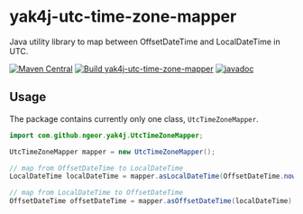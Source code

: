# yak4j-utc-time-zone-mapper

Java utility library to map between OffsetDateTime and LocalDateTime in UTC.

[![Maven Central](https://img.shields.io/maven-central/v/com.github.ngeor/yak4j-utc-time-zone-mapper.svg?label=Maven%20Central)](https://central.sonatype.com/artifact/com.github.ngeor/yak4j-utc-time-zone-mapper/overview)
[![Build yak4j-utc-time-zone-mapper](https://github.com/ngeor/kamino/actions/workflows/build-libs-yak4j-utc-time-zone-mapper.yml/badge.svg)](https://github.com/ngeor/kamino/actions/workflows/build-libs-yak4j-utc-time-zone-mapper.yml)
[![javadoc](https://javadoc.io/badge2/com.github.ngeor/yak4j-utc-time-zone-mapper/javadoc.svg)](https://javadoc.io/doc/com.github.ngeor/yak4j-utc-time-zone-mapper)

## Usage

The package contains currently only one class, `UtcTimeZoneMapper`.

```java
import com.github.ngeor.yak4j.UtcTimeZoneMapper;

UtcTimeZoneMapper mapper = new UtcTimeZoneMapper();

// map from OffsetDateTime to LocalDateTime
LocalDateTime localDateTime = mapper.asLocalDateTime(OffsetDateTime.now());

// map from LocalDateTime to OffsetDateTime
OffsetDateTime offsetDateTime = mapper.asOffsetDateTime(localDateTime);
```
